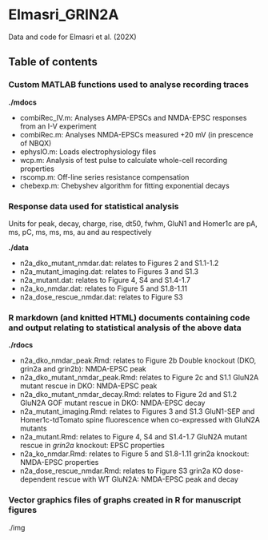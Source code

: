 # Elmasri_GRIN2A
Data and code for Elmasri et al. (202X)

## Table of contents

### Custom MATLAB functions used to analyse recording traces

**./mdocs**
- combiRec_IV.m: Analyses AMPA-EPSCs and NMDA-EPSC responses from an I-V experiment
- combiRec.m: Analyses NMDA-EPSCs measured +20 mV (in prescence of NBQX)
- ephysIO.m: Loads electrophysiology files
- wcp.m: Analysis of test pulse to calculate whole-cell recording properties
- rscomp.m: Off-line series resistance compensation
- chebexp.m: Chebyshev algorithm for fitting exponential decays

### Response data used for statistical analysis
Units for peak, decay, charge, rise, dt50, fwhm, GluN1 and Homer1c are pA, ms, pC, ms, ms, ms, au and au respectively 

**./data**
- n2a_dko_mutant_nmdar.dat: relates to Figures 2 and S1.1-1.2
- n2a_mutant_imaging.dat: relates to Figures 3 and S1.3
- n2a_mutant.dat: relates to Figure 4, S4 and S1.4-1.7 
- n2a_ko_nmdar.dat: relates to Figure 5 and S1.8-1.11 
- n2a_dose_rescue_nmdar.dat: relates to Figure S3

### R markdown (and knitted HTML) documents containing code and output relating to statistical analysis of the above data

**./rdocs**
- n2a_dko_nmdar_peak.Rmd: relates to Figure 2b
  Double knockout (DKO, grin2a and grin2b): NMDA-EPSC peak
- n2a_dko_mutant_nmdar_peak.Rmd: relates to Figure 2c and S1.1
  GluN2A mutant rescue in DKO: NMDA-EPSC peak
- n2a_dko_mutant_nmdar_decay.Rmd: relates to Figure 2d and S1.2
  GluN2A GOF mutant rescue in DKO: NMDA-EPSC decay
- n2a_mutant_imaging.Rmd: relates to Figures 3 and S1.3
  GluN1-SEP and Homer1c-tdTomato spine fluorescence when co-expressed with GluN2A mutants
- n2a_mutant.Rmd: relates to Figure 4, S4 and S1.4-1.7 
  GluN2A mutant rescue in *grin2a* knockout: EPSC properties
- n2a_ko_nmdar.Rmd: relates to Figure 5 and S1.8-1.11 
  grin2a knockout: NMDA-EPSC properties
- n2a_dose_rescue_nmdar.Rmd: relates to Figure S3
  grin2a KO dose-dependent rescue with WT GluN2A: NMDA-EPSC peak and decay
  
### Vector graphics files of graphs created in R for manuscript figures
 
./img

